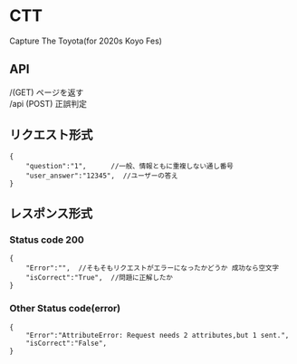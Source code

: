 # CTT
Capture The Toyota(for 2020s Koyo Fes)

## API
/(GET) ページを返す  
/api (POST) 正誤判定

## リクエスト形式
```
{
    "question":"1",      //一般、情報ともに重複しない通し番号
    "user_answer":"12345",  //ユーザーの答え
}
```

## レスポンス形式 
### Status code 200
```
{
    "Error":"",  //そもそもリクエストがエラーになったかどうか 成功なら空文字
    "isCorrect":"True",  //問題に正解したか
}
```
### Other Status code(error)
```
{
    "Error":"AttributeError: Request needs 2 attributes,but 1 sent.",
    "isCorrect":"False",
}
```
